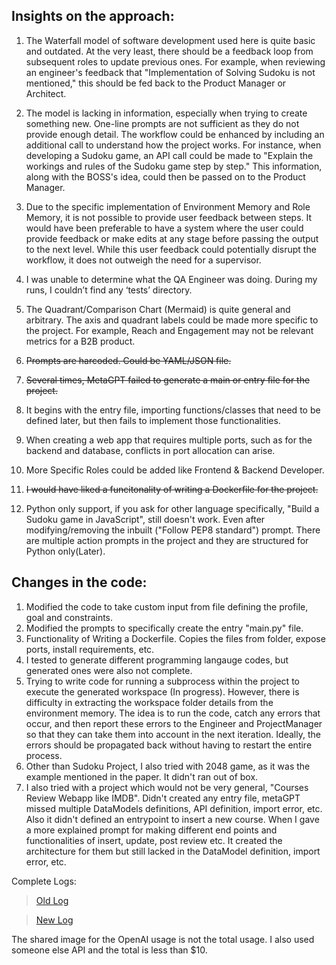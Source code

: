 ## Insights on the approach:
1.  The Waterfall model of software development used here is quite basic and outdated. At the very least, there should be a feedback loop from subsequent roles to update previous ones. For example, when reviewing an engineer's feedback that "Implementation of Solving Sudoku is not mentioned," this should be fed back to the Product Manager or Architect.

2. The model is lacking in information, especially when trying to create something new. One-line prompts are not sufficient as they do not provide enough detail. The workflow could be enhanced by including an additional call to understand how the project works. For instance, when developing a Sudoku game, an API call could be made to "Explain the workings and rules of the Sudoku game step by step." This information, along with the BOSS's idea, could then be passed on to the Product Manager.

3. Due to the specific implementation of Environment Memory and Role Memory, it is not possible to provide user feedback between steps. It would have been preferable to have a system where the user could provide feedback or make edits at any stage before passing the output to the next level. While this user feedback could potentially disrupt the workflow, it does not outweigh the need for a supervisor. 

4. I was unable to determine what the QA Engineer was doing. During my runs, I couldn’t find any ‘tests’ directory.

5. The Quadrant/Comparison Chart (Mermaid) is quite general and arbitrary. The axis and quadrant labels could be made more specific to the project. For example, Reach and Engagement may not be relevant metrics for a B2B product.

6. ~~Prompts are harcoded. Could be YAML/JSON file.~~

7. ~~Several times, MetaGPT failed to generate a main or entry file for the project.~~

8. It begins with the entry file, importing functions/classes that need to be defined later, but then fails to implement those functionalities.

9. When creating a web app that requires multiple ports, such as for the backend and database, conflicts in port allocation can arise.

10. More Specific Roles could be added like Frontend & Backend Developer.

11. ~~I would have liked a funcitonality of writing a Dockerfile for the project.~~

12. Python only support, if you ask for other language specifically, "Build a Sudoku game in JavaScript", still doesn't work. Even after modifying/removing the inbuilt ("Follow PEP8 standard") prompt. There are multiple action prompts in the project and they are structured for Python only(Later).
 


## Changes in the code:

1. Modified the code to take custom input from file defining the profile, goal and constraints.
2. Modified the prompts to specifically create the entry "main.py" file.
3. Functionality of Writing a Dockerfile. Copies the files from folder, expose ports, install requirements, etc.
3. I tested to generate different programming langauge codes, but generated ones were also not complete. 
4. Trying to write code for running a subprocess within the project to execute the generated workspace (In progress). However, there is difficulty in extracting the workspace folder details from the environment memory. The idea is to run the code, catch any errors that occur, and then report these errors to the Engineer and ProjectManager so that they can take them into account in the next iteration. Ideally, the errors should be propagated back without having to restart the entire process.
5. Other than Sudoku Project, I also tried with 2048 game, as it was the example mentioned in the paper. It didn't ran out of box.
6. I also tried with a project which would not be very general, "Courses Review Webapp like IMDB". Didn't created any entry file, metaGPT missed multiple DataModels definitions, API definition, import error, etc. Also it didn't defined an entrypoint to insert a new course.
When I gave a more explained prompt for making different end points and functionalities of insert, update, post review etc. It created the architecture for them but still lacked in the DataModel definition, import error, etc.
  

Complete Logs:
> [Old Log](workspace/old/sudoku_game/log.txt)

> [New Log](workspace/new/sudoku_game/log.txt)


The shared image for the OpenAI usage is not the total usage. I also used someone else API and the total is less than $10.